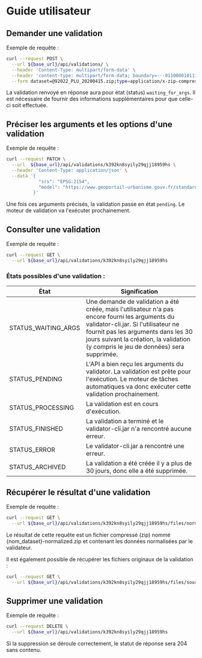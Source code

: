# Guide utilisateur

## Demander une validation

Exemple de requête :

```bash
curl --request POST \
  --url ${base_url}/api/validations/ \
  --header 'Content-Type: multipart/form-data' \
  --header 'content-type: multipart/form-data; boundary=---011000010111000001101001' \
  --form dataset=@92022_PLU_20200415.zip;type=application/x-zip-compressed
```

La validation renvoyé en réponse aura pour état (status) `waiting_for_args`. Il est nécessaire de fournir des informations supplémentaires pour que celle-ci soit effectuée.

## Préciser les arguments et les options d'une validation

Exemple de requête :

```bash
curl --request PATCH \
  --url  ${base_url}/api/validations/k392kn8syily29qjj18959hs \
  --header 'Content-Type: application/json' \
  --data '{
            "srs": "EPSG:2154",
            "model": "https://www.geoportail-urbanisme.gouv.fr/standard/cnig_SUP_PM3_2016.json"
          }'
```

Une fois ces arguments précisés, la validation passe en état `pending`. Le moteur de validation va l'exécuter prochainement.

## Consulter une validation

Exemple de requête :

```bash
curl --request GET \
  --url ${base_url}/api/validations/k392kn8syily29qjj18959hs
```

### États possibles d'une validation :

| État | Signification |
| ---- | ------------- |
| STATUS_WAITING_ARGS | Une demande de validation a été créée, mais l'utilisateur n'a pas encore fourni les arguments du validator-cli.jar. Si l'utilisateur ne fournit pas les arguments dans les 30 jours suivant la création, la validation (y compris le jeu de données) sera supprimée. |
| STATUS_PENDING | L'API a bien reçu les arguments du validator. La validation est prête pour l'exécution. Le moteur de tâches automatiques va donc exécuter cette validation prochainement. |
| STATUS_PROCESSING | La validation est en cours d'exécution. |
| STATUS_FINISHED | La validation a terminé et le validator-cli.jar n'a rencontré aucune erreur. |
| STATUS_ERROR | Le validator-cli.jar a rencontré une erreur. |
| STATUS_ARCHIVED | La validation a été créée il y a plus de 30 jours, donc elle a été supprimée. |


## Récupérer le résultat d'une validation

Exemple de requête :

```bash
curl --request GET \
  --url ${base_url}/api/validations/k392kn8syily29qjj18959hs/files/normalized
```

Le résultat de cette requête est un fichier compressé (zip) nommé {nom_dataset}-normalized.zip et contenant les données normalisées par le validateur.

Il est également possible de récupérer les fichiers originaux de la validation :

```bash
curl --request GET \
  --url ${base_url}/api/validations/k392kn8syily29qjj18959hs/files/source
```


## Supprimer une validation

Exemple de requête :

```bash
curl --request DELETE \
  --url ${base_url}/api/validations/k392kn8syily29qjj18959hs
```

Si la suppression se déroule correctement, le statut de réponse sera 204 sans contenu.